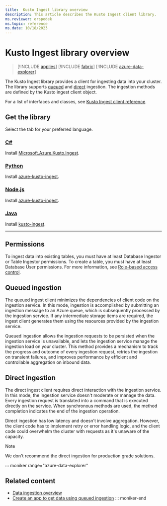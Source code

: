 ```yaml
---
title:  Kusto Ingest library overview
description: This article describes the Kusto Ingest client library.
ms.reviewer: orspodek
ms.topic: reference
ms.date: 10/18/2023
---
```

# Kusto Ingest library overview

> [!INCLUDE [applies](../../includes/applies-to-version/applies.md)] [!INCLUDE [fabric](../../includes/applies-to-version/fabric.md)] [!INCLUDE [azure-data-explorer](../../includes/applies-to-version/azure-data-explorer.md)]

The Kusto Ingest library provides a client for ingesting data into your cluster. The library supports [queued](#queued-ingestion) and [direct](#direct-ingestion) ingestion. The ingestion methods are defined by the Kusto ingest client object.

For a list of interfaces and classes, see [Kusto Ingest client reference](kusto-ingest-client-reference.md).

## Get the library

Select the tab for your preferred language.

### [C\#](#tab/csharp)

Install [Microsoft.Azure.Kusto.Ingest](https://www.nuget.org/packages/Microsoft.Azure.Kusto.Ingest/).

### [Python](#tab/python)

Install [azure-kusto-ingest](https://pypi.org/project/azure-kusto-ingest/).

### [Node.js](#tab/nodejs)

Install [azure-kusto-ingest](https://www.npmjs.com/package/azure-kusto-ingest).

### [Java](#tab/java)

Install [kusto-ingest](https://central.sonatype.com/artifact/com.microsoft.azure.kusto/kusto-ingest/).

---

## Permissions

To ingest data into existing tables, you must have at least Database Ingestor or Table Ingestor permissions. To create a table, you must have at least Database User permissions. For more information, see [Role-based access control](../../access-control/role-based-access-control.md).

## Queued ingestion

The queued ingest client minimizes the dependencies of client code on the ingestion service. In this mode, ingestion is accomplished by submitting an ingestion message to an Azure queue, which is subsequently processed by the ingestion service. If any intermediate storage items are required, the ingest client generates them using the resources provided by the ingestion service.

Queued ingestion allows the ingestion requests to be persisted when the ingestion service is unavailable, and lets the ingestion service manage the ingestion load on your cluster. This method provides a mechanism to track the progress and outcome of every ingestion request, retries the ingestion on transient failures, and improves performance by efficient and controllable aggregation on inbound data.
 
## Direct ingestion

The direct ingest client requires direct interaction with the ingestion service. In this mode, the ingestion service doesn't moderate or manage the data. Every ingestion request is translated into a command that is executed directly on the service. When synchronous methods are used, the method completion indicates the end of the ingestion operation.

Direct ingestion has low latency and doesn't involve aggregation. However, the client code has to implement retry or error handling logic, and the client code could overwhelm the cluster with requests as it's unaware of the capacity.

> [!NOTE]
> We don't recommend the direct ingestion for production grade solutions.

::: moniker range="azure-data-explorer"
## Related content

* [Data ingestion overview](/azure/data-explorer/ingest-data-overview)
* [Create an app to get data using queued ingestion](/azure/data-explorer/get-started/app-batch-ingestion)
::: moniker-end
